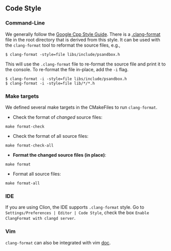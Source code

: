 ## Code Style

### Command-Line
We generally follow the [Google Cpp Style Guide](https://google.github.io/styleguide/cppguide.html#Formatting). 
There is a [.clang-format](.clang-format) file in the root directory that is derived from this style.
It can be used with the `clang-format` tool to reformat the source files, e.g.,

```
$ clang-format -style=file libs/include/psandbox.h
```

This will use the `.clang-format` file to re-format the source file and print it to the console. 
To re-format the file in-place, add the `-i` flag.

```
$ clang-format -i -style=file libs/include/psandbox.h
$ clang-format -i -style=file lib/*/*.h
```

### Make targets
We defined several make targets in the CMakeFiles to run `clang-format`.

* Check the format of *changed* source files:

```
make format-check
```

* Check the format of all source files:

```
make format-check-all
```

* **Format the changed source files (in place)**:

```
make format
```

* Format all source files:

```
make format-all
```

### IDE
If you are using Clion, the IDE supports `.clang-format` style. Go to `Settings/Preferences | Editor | Code Style`, 
check the box `Enable ClangFormat with clangd server`. 

### Vim
`clang-format` can also be integrated with vim [doc](http://clang.llvm.org/docs/ClangFormat.html#vim-integration).
